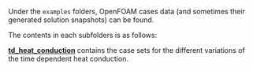 Under the `examples` folders, OpenFOAM cases data (and sometimes their generated solution snapshots) can be found.

The contents in each subfolders is as follows:

**[td_heat_conduction](./td_heat_conduction)**  contains the case sets for the different variations of the time dependent heat conduction. 

